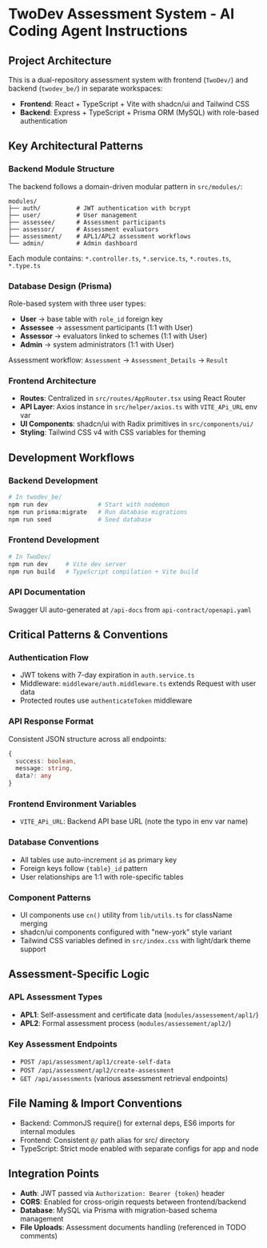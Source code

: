 # TwoDev Assessment System - AI Coding Agent Instructions

## Project Architecture

This is a dual-repository assessment system with frontend (`TwoDev/`) and backend (`twodev_be/`) in separate workspaces:

- **Frontend**: React + TypeScript + Vite with shadcn/ui and Tailwind CSS
- **Backend**: Express + TypeScript + Prisma ORM (MySQL) with role-based authentication

## Key Architectural Patterns

### Backend Module Structure
The backend follows a domain-driven modular pattern in `src/modules/`:
```
modules/
├── auth/          # JWT authentication with bcrypt
├── user/          # User management
├── assessee/      # Assessment participants
├── assessor/      # Assessment evaluators  
├── assessment/    # APL1/APL2 assessment workflows
└── admin/         # Admin dashboard
```

Each module contains: `*.controller.ts`, `*.service.ts`, `*.routes.ts`, `*.type.ts`

### Database Design (Prisma)
Role-based system with three user types:
- **User** → base table with `role_id` foreign key
- **Assessee** → assessment participants (1:1 with User)
- **Assessor** → evaluators linked to schemes (1:1 with User)
- **Admin** → system administrators (1:1 with User)

Assessment workflow: `Assessment` → `Assessment_Details` → `Result`

### Frontend Architecture
- **Routes**: Centralized in `src/routes/AppRouter.tsx` using React Router
- **API Layer**: Axios instance in `src/helper/axios.ts` with `VITE_APi_URL` env var
- **UI Components**: shadcn/ui with Radix primitives in `src/components/ui/`
- **Styling**: Tailwind CSS v4 with CSS variables for theming

## Development Workflows

### Backend Development
```bash
# In twodev_be/
npm run dev              # Start with nodemon
npm run prisma:migrate   # Run database migrations
npm run seed             # Seed database
```

### Frontend Development  
```bash
# In TwoDev/
npm run dev     # Vite dev server
npm run build   # TypeScript compilation + Vite build
```

### API Documentation
Swagger UI auto-generated at `/api-docs` from `api-contract/openapi.yaml`

## Critical Patterns & Conventions

### Authentication Flow
- JWT tokens with 7-day expiration in `auth.service.ts`
- Middleware: `middleware/auth.middleware.ts` extends Request with user data
- Protected routes use `authenticateToken` middleware

### API Response Format
Consistent JSON structure across all endpoints:
```typescript
{
  success: boolean,
  message: string,
  data?: any
}
```

### Frontend Environment Variables
- `VITE_APi_URL`: Backend API base URL (note the typo in env var name)

### Database Conventions
- All tables use auto-increment `id` as primary key
- Foreign keys follow `{table}_id` pattern
- User relationships are 1:1 with role-specific tables

### Component Patterns
- UI components use `cn()` utility from `lib/utils.ts` for className merging
- shadcn/ui components configured with "new-york" style variant
- Tailwind CSS variables defined in `src/index.css` with light/dark theme support

## Assessment-Specific Logic

### APL Assessment Types
- **APL1**: Self-assessment and certificate data (`modules/assessement/apl1/`)
- **APL2**: Formal assessment process (`modules/assessement/apl2/`)

### Key Assessment Endpoints
- `POST /api/assessment/apl1/create-self-data`
- `POST /api/assessment/apl2/create-assessment`
- `GET /api/assessments` (various assessment retrieval endpoints)

## File Naming & Import Conventions

- Backend: CommonJS require() for external deps, ES6 imports for internal modules
- Frontend: Consistent `@/` path alias for src/ directory
- TypeScript: Strict mode enabled with separate configs for app and node

## Integration Points

- **Auth**: JWT passed via `Authorization: Bearer {token}` header
- **CORS**: Enabled for cross-origin requests between frontend/backend
- **Database**: MySQL via Prisma with migration-based schema management
- **File Uploads**: Assessment documents handling (referenced in TODO comments)
